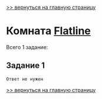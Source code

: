 [>> вернуться на главную страницу](https://github.com/BEPb/tryhackme/blob/master/README.md)

# Комната [Flatline](https://tryhackme.com/r/room/flatline) 

Всего 1 заданиe:
## Задание 1

```commandline
Ответ не нужен
```

[>> вернуться на главную страницу](https://github.com/BEPb/tryhackme/blob/master/README.md)